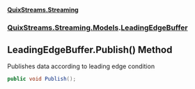 #### [QuixStreams.Streaming](index.md 'index')
### [QuixStreams.Streaming.Models](QuixStreams.Streaming.Models.md 'QuixStreams.Streaming.Models').[LeadingEdgeBuffer](LeadingEdgeBuffer.md 'QuixStreams.Streaming.Models.LeadingEdgeBuffer')

## LeadingEdgeBuffer.Publish() Method

Publishes data according to leading edge condition

```csharp
public void Publish();
```